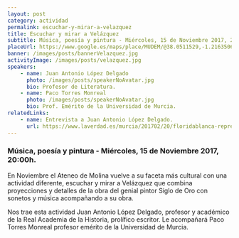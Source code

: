 ```yaml
---
layout: post
category: actividad
permalink: escuchar-y-mirar-a-velazquez
title: Escuchar y mirar a Velázquez
subtitle: Música, poesía y pintura - Miércoles, 15 de Noviembre 2017, 20:00h.
placeUrl: https://www.google.es/maps/place/MUDEM/@38.0511529,-1.2163506,17z/data=!3m1!4b1!4m5!3m4!1s0xd647f567ba291e1:0xde6031502e1b4fbc!8m2!3d38.0511487!4d-1.2141566
banner: /images/posts/bannerVelazquez.jpg
activityImage: /images/posts/velazquez.jpg
speakers: 
    - name: Juan Antonio López Delgado
      photo: /images/posts/speakerNoAvatar.jpg
      bio: Profesor de Literatura.
    - name: Paco Torres Monreal
      photo: /images/posts/speakerNoAvatar.jpg
      bio: Prof. Emérito de la Universidad de Murcia.
relatedLinks: 
    - name: Entrevista a Juan Antonio López Delgado.
      url: https://www.laverdad.es/murcia/201702/20/floridablanca-represento-epoca-respeto-20170220004710-v.html
---
```


### Música, poesía y pintura - Miércoles, 15 de Noviembre 2017, 20:00h.

En Noviembre el Ateneo de Molina vuelve a su faceta más cultural con una actividad diferente, escuchar y mirar a Velázquez que combina proyecciones y detalles de la obra del genial pintor Siglo de Oro con sonetos y música acompañando a su obra.

Nos trae esta actividad Juan Antonio López Delgado, profesor y académico de la Real Academia de la Historia, prolífico escritor. Le acompañará Paco Torres Monreal profesor emérito de la Universidad de Murcia.
